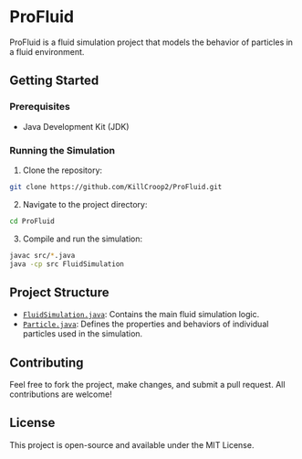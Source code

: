 # ProFluid

ProFluid is a fluid simulation project that models the behavior of particles in a fluid environment.

## Getting Started

### Prerequisites

- Java Development Kit (JDK)

### Running the Simulation

1. Clone the repository:

``` bash
git clone https://github.com/KillCroop2/ProFluid.git
```

2. Navigate to the project directory:

``` bash
cd ProFluid
```

3. Compile and run the simulation:

``` bash
javac src/*.java
java -cp src FluidSimulation
```


## Project Structure

- [`FluidSimulation.java`](https://github.com/KillCroop2/ProFluid/blob/master/src/FluidSimulation.java): Contains the main fluid simulation logic.
- [`Particle.java`](https://github.com/KillCroop2/ProFluid/blob/master/src/Particle.java): Defines the properties and behaviors of individual particles used in the simulation.

## Contributing

Feel free to fork the project, make changes, and submit a pull request. All contributions are welcome!

## License

This project is open-source and available under the MIT License.

